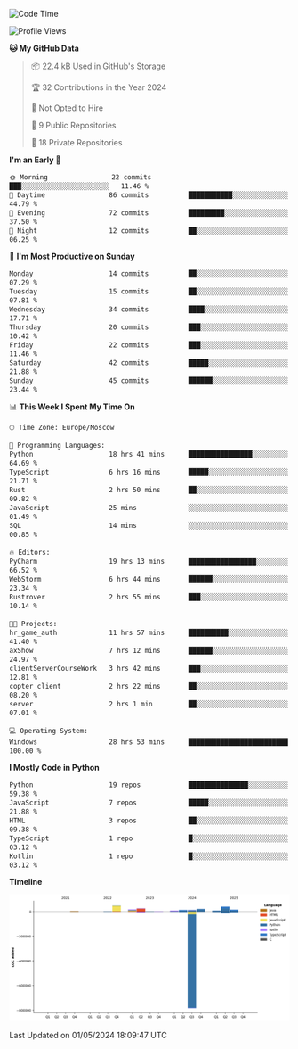 <!--START_SECTION:waka-->
![Code Time](http://img.shields.io/badge/Code%20Time-305%20hrs%2034%20mins-blue)

![Profile Views](http://img.shields.io/badge/Profile%20Views-0-blue)

**🐱 My GitHub Data** 

> 📦 22.4 kB Used in GitHub's Storage 
 > 
> 🏆 32 Contributions in the Year 2024
 > 
> 🚫 Not Opted to Hire
 > 
> 📜 9 Public Repositories 
 > 
> 🔑 18 Private Repositories 
 > 
**I'm an Early 🐤** 

```text
🌞 Morning                22 commits          ███░░░░░░░░░░░░░░░░░░░░░░   11.46 % 
🌆 Daytime                86 commits          ███████████░░░░░░░░░░░░░░   44.79 % 
🌃 Evening                72 commits          █████████░░░░░░░░░░░░░░░░   37.50 % 
🌙 Night                  12 commits          ██░░░░░░░░░░░░░░░░░░░░░░░   06.25 % 
```
📅 **I'm Most Productive on Sunday** 

```text
Monday                   14 commits          ██░░░░░░░░░░░░░░░░░░░░░░░   07.29 % 
Tuesday                  15 commits          ██░░░░░░░░░░░░░░░░░░░░░░░   07.81 % 
Wednesday                34 commits          ████░░░░░░░░░░░░░░░░░░░░░   17.71 % 
Thursday                 20 commits          ███░░░░░░░░░░░░░░░░░░░░░░   10.42 % 
Friday                   22 commits          ███░░░░░░░░░░░░░░░░░░░░░░   11.46 % 
Saturday                 42 commits          █████░░░░░░░░░░░░░░░░░░░░   21.88 % 
Sunday                   45 commits          ██████░░░░░░░░░░░░░░░░░░░   23.44 % 
```


📊 **This Week I Spent My Time On** 

```text
🕑︎ Time Zone: Europe/Moscow

💬 Programming Languages: 
Python                   18 hrs 41 mins      ████████████████░░░░░░░░░   64.69 % 
TypeScript               6 hrs 16 mins       █████░░░░░░░░░░░░░░░░░░░░   21.71 % 
Rust                     2 hrs 50 mins       ██░░░░░░░░░░░░░░░░░░░░░░░   09.82 % 
JavaScript               25 mins             ░░░░░░░░░░░░░░░░░░░░░░░░░   01.49 % 
SQL                      14 mins             ░░░░░░░░░░░░░░░░░░░░░░░░░   00.85 % 

🔥 Editors: 
PyCharm                  19 hrs 13 mins      █████████████████░░░░░░░░   66.52 % 
WebStorm                 6 hrs 44 mins       ██████░░░░░░░░░░░░░░░░░░░   23.34 % 
Rustrover                2 hrs 55 mins       ███░░░░░░░░░░░░░░░░░░░░░░   10.14 % 

🐱‍💻 Projects: 
hr_game_auth             11 hrs 57 mins      ██████████░░░░░░░░░░░░░░░   41.40 % 
axShow                   7 hrs 12 mins       ██████░░░░░░░░░░░░░░░░░░░   24.97 % 
clientServerCourseWork   3 hrs 42 mins       ███░░░░░░░░░░░░░░░░░░░░░░   12.81 % 
copter_client            2 hrs 22 mins       ██░░░░░░░░░░░░░░░░░░░░░░░   08.20 % 
server                   2 hrs 1 min         ██░░░░░░░░░░░░░░░░░░░░░░░   07.01 % 

💻 Operating System: 
Windows                  28 hrs 53 mins      █████████████████████████   100.00 % 
```

**I Mostly Code in Python** 

```text
Python                   19 repos            ███████████████░░░░░░░░░░   59.38 % 
JavaScript               7 repos             █████░░░░░░░░░░░░░░░░░░░░   21.88 % 
HTML                     3 repos             ██░░░░░░░░░░░░░░░░░░░░░░░   09.38 % 
TypeScript               1 repo              █░░░░░░░░░░░░░░░░░░░░░░░░   03.12 % 
Kotlin                   1 repo              █░░░░░░░░░░░░░░░░░░░░░░░░   03.12 % 
```



**Timeline**

![Lines of Code chart](https://raw.githubusercontent.com/adlemx/adlemx/main/assets/bar_graph.png)


 Last Updated on 01/05/2024 18:09:47 UTC
<!--END_SECTION:waka-->
